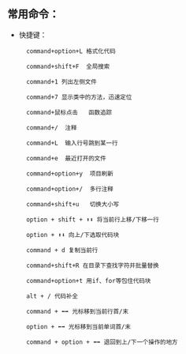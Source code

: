 ## 常用命令：

- 快捷键：

        command+option+L 格式化代码
        
        command+shift+F  全局搜索
        
        command+1 列出左侧文件
        
        command+7 显示类中的方法，迅速定位
        
        command+鼠标点击   函数追踪
        
        command+/  注释
        
        command+L  输入行号跳到某一行
        
        command+e  最近打开的文件
        
        command+option+y  项目刷新

        command+option+/  多行注释

        command+shift+u   切换大小写
        
        option + shift + ⬆️⬇️ 将当前行上移/下移一行

        option + ⬆️⬇️ 向上/下选取代码块
        
        command + d 复制当前行
        
        command+shift+R 在目录下查找字符并批量替换

        command+option+t 用if、for等包住代码块

        alt + / 代码补全
        
        command + ⬅️➡️ 光标移到当前行首/末
        
        option + ⬅️➡️ 光标移到当前单词首/末
        
        command + option + ⬅️➡️ 退回到上/下一个操作的地方
